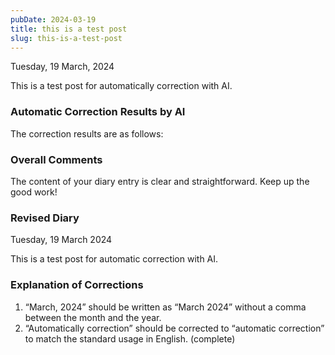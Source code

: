 ```yaml
---
pubDate: 2024-03-19
title: this is a test post
slug: this-is-a-test-post
---
```


Tuesday, 19 March, 2024

This is a test post for automatically correction with AI.

### Automatic Correction Results by AI
The correction results are as follows:

### Overall Comments
The content of your diary entry is clear and straightforward. Keep up the good work!

### Revised Diary
Tuesday, 19 March 2024

This is a test post for automatic correction with AI.

### Explanation of Corrections
1. “March, 2024” should be written as “March 2024” without a comma between the month and the year.
2. “Automatically correction” should be corrected to “automatic correction” to match the standard usage in English. (complete)